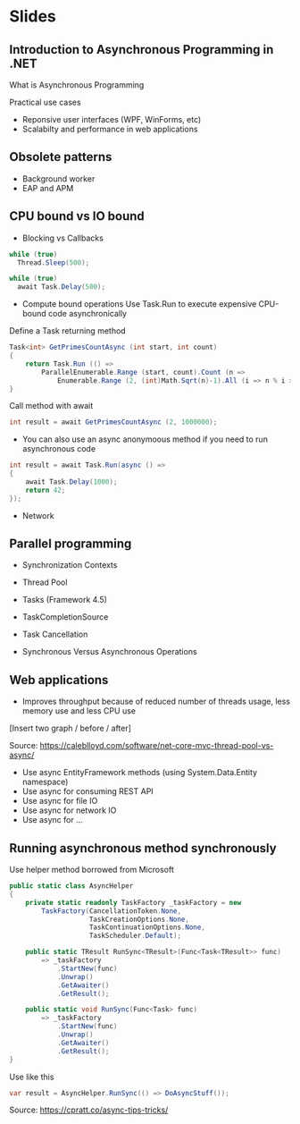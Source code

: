 # Slides

## Introduction to Asynchronous Programming in .NET
What is Asynchronous Programming

Practical use cases
* Reponsive user interfaces (WPF, WinForms, etc)
* Scalabilty and performance in web applications

## Obsolete patterns
* Background worker
* EAP and APM

## CPU bound vs IO bound
* Blocking vs Callbacks

```csharp
while (true)
  Thread.Sleep(500);
```

```csharp
while (true)
  await Task.Delay(500);
```

* Compute bound operations
Use Task.Run to execute expensive CPU-bound code asynchronically

Define a Task returning method
```csharp
Task<int> GetPrimesCountAsync (int start, int count)
{
    return Task.Run (() =>
        ParallelEnumerable.Range (start, count).Count (n =>
            Enumerable.Range (2, (int)Math.Sqrt(n)-1).All (i => n % i > 0)));
}
```

Call method with await
```csharp
int result = await GetPrimesCountAsync (2, 1000000);
```

* You can also use an async anonymoous method if you need to run asynchronous code

```csharp
int result = await Task.Run(async () => 
{ 
    await Task.Delay(1000); 
    return 42; 
});
```

* Network

## Parallel programming

* Synchronization Contexts
* Thread Pool
* Tasks (Framework 4.5)
* TaskCompletionSource

* Task Cancellation

* Synchronous Versus Asynchronous Operations

## Web applications
* Improves throughput because of reduced number of threads usage, less memory use and less CPU use

[Insert two graph / before / after]

Source: https://caleblloyd.com/software/net-core-mvc-thread-pool-vs-async/

* Use async EntityFramework methods (using System.Data.Entity namespace)
* Use async for consuming REST API
* Use async for file IO
* Use async for network IO
* Use async for ...


## Running asynchronous method synchronously
Use helper method borrowed from Microsoft

```csharp
public static class AsyncHelper  
{
    private static readonly TaskFactory _taskFactory = new
        TaskFactory(CancellationToken.None,
                    TaskCreationOptions.None,
                    TaskContinuationOptions.None,
                    TaskScheduler.Default);

    public static TResult RunSync<TResult>(Func<Task<TResult>> func)
        => _taskFactory
            .StartNew(func)
            .Unwrap()
            .GetAwaiter()
            .GetResult();

    public static void RunSync(Func<Task> func)
        => _taskFactory
            .StartNew(func)
            .Unwrap()
            .GetAwaiter()
            .GetResult();
}
```

Use like this

```csharp
var result = AsyncHelper.RunSync(() => DoAsyncStuff());  
```

Source: https://cpratt.co/async-tips-tricks/
